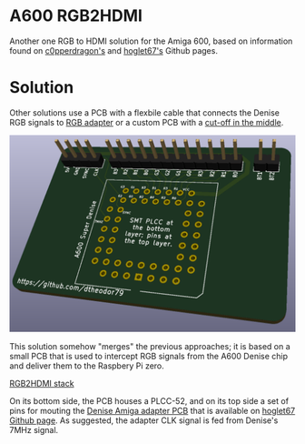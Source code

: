 # A600 RGB2HDMI
Another one RGB to HDMI solution for the Amiga 600, based on information found on [c0pperdragon's](https://github.com/c0pperdragon/Amiga-Digital-Video/issues/37) and [hoglet67's](https://github.com/hoglet67/RGBtoHDMI/tree/master/kicad_AmigaAdapter/Small) Github pages.

# Solution
Other solutions use a PCB with a flexbile cable that connects the Denise RGB signals to [RGB adapter](https://github.com/hoglet67/RGBtoHDMI/tree/master/kicad_AmigaAdapter/Small) or a custom PCB with a [cut-off in the middle](https://github.com/c0pperdragon/Amiga-Digital-Video/issues/37). 

![RGB2HDMI adapter](/images/a600_rgb2hdmi.png)

This solution somehow "merges" the previous approaches; it is based on a small PCB that is used to intercept RGB signals from the A600 Denise chip and deliver them to the Raspbery Pi zero. 

[RGB2HDMI stack](/images/concept1.png)

On its bottom side, the PCB houses a PLCC-52, and on its top side a set of pins for mouting the [Denise Amiga adapter PCB](https://github.com/hoglet67/RGBtoHDMI/tree/master/kicad_AmigaAdapter/Small) that is available on [hoglet67 Github page](https://github.com/hoglet67). As suggested, the adapter CLK signal is fed from Denise's 7MHz signal.



